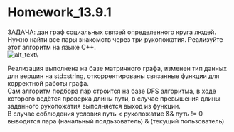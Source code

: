 # Homework_13.9.1

ЗАДАЧА: дан граф социальных связей определенного круга людей. Нужно найти все пары знакомств через три рукопожатия. Реализуйте этот алгоритм на языке C++.\
![alt_text](https://lms-cdn.skillfactory.ru/assets/courseware/v1/a5b3e05a711f1266a7ba17d8d699d474/asset-v1:SkillFactory+CPLUS+2020+type@asset+block/cplus_13.9m.png)\

Реализация выполнена на базе матричного графа, изменен тип данных для вершин на std::string, откорректированы связанные функции для корректной работы графа.\
Сам алгоритм подбора пар строится на базе DFS алгоритма, в ходе которого ведётся проверка длины пути, в случае превышения длины заданного рукопожатия выполняется выход из функции.\
В случае соблюдения условия путь < рукопожатие && путь != 0 выводится пара (начальный полдьзователь) & (текущий пользователь)
